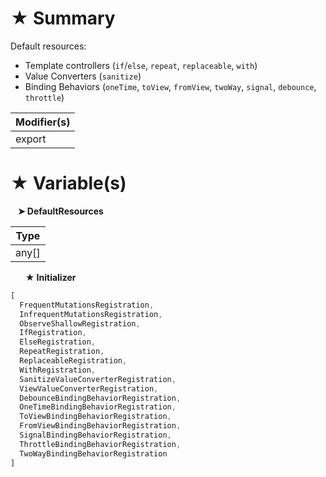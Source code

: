 # &#9733; Summary

Default resources:
- Template controllers (`if`/`else`, `repeat`, `replaceable`, `with`)
- Value Converters (`sanitize`)
- Binding Behaviors (`oneTime`, `toView`, `fromView`, `twoWay`, `signal`, `debounce`, `throttle`)

| Modifier(s)                            |
|----------------------------------------|
| export |

# &#9733; Variable(s)

&nbsp;&nbsp; **&#10148; DefaultResources**

| Type                        |
|-----------------------------|
| any[] |

&nbsp;&nbsp;&nbsp;&nbsp;&nbsp; **&#9733; Initializer**

```ts
[
  FrequentMutationsRegistration,
  InfrequentMutationsRegistration,
  ObserveShallowRegistration,
  IfRegistration,
  ElseRegistration,
  RepeatRegistration,
  ReplaceableRegistration,
  WithRegistration,
  SanitizeValueConverterRegistration,
  ViewValueConverterRegistration,
  DebounceBindingBehaviorRegistration,
  OneTimeBindingBehaviorRegistration,
  ToViewBindingBehaviorRegistration,
  FromViewBindingBehaviorRegistration,
  SignalBindingBehaviorRegistration,
  ThrottleBindingBehaviorRegistration,
  TwoWayBindingBehaviorRegistration
]
```